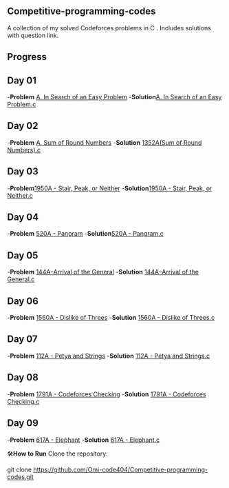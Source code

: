 ## Competitive-programming-codes
A collection of my solved Codeforces problems in C . Includes solutions with question link.

## Progress
## Day 01
-**Problem** [A. In Search of an Easy Problem](https://codeforces.com/contest/1030/problem/A)
-**Solution**[A. In Search of an Easy Problem.c](https://github.com/Omi-code404/Competitive-programming-codes/blob/main/Day01/Day02_A.In%20Search%20of%20an%20Easy%20problem.c) 
## Day 02
-**Problem** [A. Sum of Round Numbers](https://codeforces.com/problemset/problem/1352/A)
-**Solution** [1352A(Sum of Round Numbers).c](https://github.com/Omi-code404/Competitive-programming-codes/blob/main/Day02/1352A(Sum%20of%20Round%20Numbers).c)
## Day 03
-**Problem**[1950A - Stair, Peak, or Neither](https://codeforces.com/problemset/problem/1950/A)
-**Solution**[1950A - Stair, Peak, or Neither.c](https://github.com/Omi-code404/Competitive-programming-codes/blob/main/Day03/1950A%20-%20Stair%2C%20Peak%2C%20or%20Neither.c)
## Day 04
-**Problem** [520A - Pangram](https://codeforces.com/problemset/problem/520/A)
-**Solution**[520A - Pangram.c](https://github.com/Omi-code404/Competitive-programming-codes/blob/main/Day04/520A%20-%20Pangram.c)
## Day 05
-**Problem** [144A–Arrival of the General](https://codeforces.com/contest/144/problem/A)
-**Solution** [144A–Arrival of the General.c](https://github.com/Omi-code404/Competitive-programming-codes/blob/main/Day05/144A-Arrival%20of%20the%20General.c)
## Day 06
-**Problem** [1560A - Dislike of Threes](https://codeforces.com/problemset/problem/1560/A)
-**Solution** [1560A - Dislike of Threes.c](https://github.com/Omi-code404/Competitive-programming-codes/blob/main/Day06/1560A%20-%20Dislike%20of%20Threes.c)

## Day 07
-**Problem** [112A - Petya and Strings](https://codeforces.com/problemset/problem/112/A)
-**Solution** [112A - Petya and Strings.c](https://github.com/Omi-code404/Competitive-programming-codes/blob/main/Day07/112A%20-%20Petya%20and%20Strings.c)
## Day 08
-**Problem** [1791A - Codeforces Checking](https://codeforces.com/problemset/problem/1791/A)
-**Solution** [1791A - Codeforces Checking.c](https://github.com/Omi-code404/Competitive-programming-codes/blob/main/Day08/1791A%20-%20Codeforces%20Checking.c)
## Day 09
-**Problem** [617A - Elephant](https://codeforces.com/problemset/problem/617/A)
-**Solution** [617A - Elephant.c](https://github.com/Omi-code404/Competitive-programming-codes/blob/main/Day09/617A%20-%20Elephant.c)

🛠**How to Run**
Clone the repository:

git clone https://github.com/Omi-code404/Competitive-programming-codes.git
